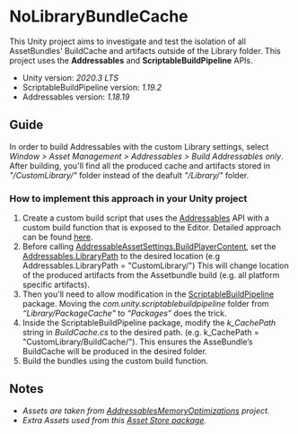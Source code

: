 # NoLibraryBundleCache
This Unity project aims to investigate and test the isolation of all AssetBundles' BuildCache and artifacts outside of the Library folder. This project uses the **Addressables** and **ScriptableBuildPipeline** APIs.

* Unity version: *2020.3 LTS*
* ScriptableBuildPipeline version: *1.19.2*
* Addressables version: *1.18.19*

## Guide

In order to build Addressables with the custom Library settings, select *Window > Asset Management > Addressables > Build Addressables only*. After building, you'll find all the produced cache and artifacts stored in *"/CustomLibrary/"* folder instead of the deafult *"/Library/"* folder.

### How to implement this approach in your Unity project

1. Create a custom build script that uses the [Addressables](https://docs.unity3d.com/Packages/com.unity.addressables@1.20/manual/index.html) API with a custom build function that is exposed to the Editor. Detailed approach can be found [here](https://docs.unity3d.com/Packages/com.unity.addressables@1.20/manual/BuildPlayerContent.html).
2. Before calling [AddressableAssetSettings.BuildPlayerContent](https://docs.unity3d.com/Packages/com.unity.addressables@1.20/api/UnityEditor.AddressableAssets.Settings.AddressableAssetSettings.BuildPlayerContent.html), set the [Addressables.LibraryPath](https://docs.unity3d.com/Packages/com.unity.addressables@1.18/api/UnityEngine.AddressableAssets.Addressables.LibraryPath.html) to the desired location (e.g Addressables.LibraryPath = "CustomLibrary/") This will change location of the produced artifacts from the Assetbundle build (e.g. all platform specific artifacts).
3. Then you'll need to allow modification in the [ScriptableBuildPipeline](https://docs.unity3d.com/Packages/com.unity.scriptablebuildpipeline@1.19/manual/index.html) package. Moving the *com.unity.scriptablebuildpipeline* folder from *“Library/PackageCache"* to *“Packages”* does the trick.
4. Inside the ScriptableBuildPipeline package, modify the *k_CachePath* string in *BuildCache.cs* to the desired path. (e.g. k_CachePath = "CustomLibrary/BuildCache/"). This ensures the AsseBundle’s BuildCache will be produced in the desired folder.
5. Build the bundles using the custom build function.

## Notes

* *Assets are taken from [AddressablesMemoryOptimizations](https://github.com/patrickdevarney/AddressablesMemoryOptimizations) project.*
* *Extra Assets used from this [Asset Store package](https://assetstore.unity.com/packages/3d/environments/historic/mountainpalace-pack-153961).*
